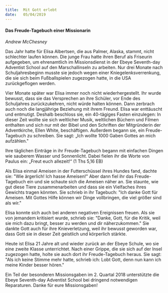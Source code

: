 ```yaml
---
title:  Mit Gott erlebt
date:   05/04/2019
---
```


#### Das Freude-Tagebuch einer Missionarin

_Andrew McChesney_

Das Jahr hatte für Elisa Albertsen, die aus Palmer, Alaska, stammt, nicht schlechter laufen können. Die junge Frau hatte ihren Beruf als Friseurin aufgegeben, um ehrenamtlich im Missionsdienst in der Ebeye Seventh-day Adventist School auf den Marschallinseln zu arbeiten. Nur drei Monate nach Schuljahresbeginn musste sie jedoch wegen einer Kniegelenksverrenkung, die sie sich beim Fußballspielen zugezogen hatte, in die USA zurückgeflogen werden.

Vier Monate später war Elisa immer noch nicht wiederhergestellt. Ihr wurde bewusst, dass sie das Versprechen an ihre Schüler, vor Ende des Schuljahres zurückzukehren, nicht würde halten können. Dann zerbrach auch noch die langjährige Beziehung mit ihrem Freund. Elisa war enttäuscht und entmutigt. Deshalb beschloss sie, ein 40-tägiges Fasten einzulegen: In dieser Zeit wollte sie sich weltlicher Musik, weltlichen Büchern und Filmen enthalten und sich nur mit der Bibel und den Schriften der Mitgründerin der Adventkirche, Ellen White, beschäftigen. Außerdem begann sie, ein Freude-Tagebuch zu schreiben. Sie sagt: „Ich wollte 1000 Gaben Gottes an mich aufzählen."

Ihre täglichen Einträge in ihr Freude-Tagebuch begann mit einfachen Dingen wie sauberem Wasser und Sonnenlicht. Dabei fielen ihr die Worte von Paulus ein: „Freut euch allezeit!“ (1 Ths 5,16 EB)

Als Elisa einmal Ameisen in der Futterschüssel ihres Hundes fand, dachte sie: "Wie ärgerlich! Ich hasse Ameisen!" Aber dann fiel ihr das Freude-Tagebuch ein und sie schaute sich die Ameisen näher an. Sie staunte, wie gut diese Tiere zusammenarbeiten und dass sie ein Vielfaches ihres Gewichts tragen könnten. Sie schrieb in ihr Tagebuch: "Ich danke Gott für Ameisen. Mit Gottes Hilfe können wir Dinge vollbringen, die viel größer sind als wir."

Elisa konnte sich auch bei anderen negativen Ereignissen freuen. Als sie von jemandem kritisiert wurde, schrieb sie: "Danke, Gott, für die Kritik, weil sie mich dazu bringt, besser zu werden und dir näherzukommen." Sie dankte Gott auch für ihre Knieverletzung, weil ihr bewusst geworden war, dass Gott sie in dieser Zeit geistlich und körperlich stärkte.

Heute ist Elisa 21 Jahre alt und wieder zurück an der Ebeye Schule, wo sie eine zweite Klasse unterrichtet. Nach einer Grippe, die sie sich auf der Insel zugezogen hatte, holte sie auch dort ihr Freude-Tagebuch heraus. Sie sagt: "Als ich keine Stimme mehr hatte, schrieb ich: Lobt Gott, denn nun kann ich meine Kinder besser hören."

Ein Teil der besonderen Missionsgaben im 2. Quartal 2018 unterstützte die Ebeye Seventh-day Adventist School bei dringend notwendigen Reparaturen. Danke für eure Missionsgaben!
